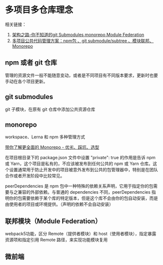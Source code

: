 # 多项目多仓库理念
相关链接：
1. [架构之路-你不知道的git Submodules,monorepo,Module Federation](https://juejin.cn/post/7017817146314981413)
2. [多项目公共代码管理方案：npm包 、git submodule/subtree 、模块联邦、Monorepo](https://juejin.cn/post/7169174083848896526)

## npm 或者 git 仓库
管理的资源文件一般不能随意变动，或者是不同项目有不同版本要求，更新时也要手动在各个项目更新。

## git submodules
git 子模块，在原有 git 仓库中添加公共资源仓库

## monorepo
workspace、Lerna 和 npm 多种管理方式

[带你了解更全面的 Monorepo - 优劣、踩坑、选型](https://juejin.cn/post/20240729203329FBB79B375F5ED251245E)

在项目根目录下的 package.json 文件中设置 "private": true 的作用是告诉 npm 或 Yarn，这个项目是私有的，不应该被发布到任何公共的 npm 或 Yarn 仓库。这个设置通常用于防止开发中的项目被意外发布到公共的包管理器中，特别是在团队合作或者开发阶段中比较常见。

peerDependencies 是 npm 包中一种特殊的依赖关系声明，它用于指定你的包需要与之兼容的外部依赖。与普通的 dependencies 不同，peerDependencies 指明你的包需要依赖于某个库的特定版本，但是这个库不会由你的包自动安装，而是由使用者的项目或环境提供。（声明的依赖不会自动安装）

## 联邦模块（Module Federation）
webpack5功能，区分 Remote（提供者模块）和 host（使用者模块），指定暴露资源项和指定引用 Remote 路径，来实现功能模块复用

## 微前端

 